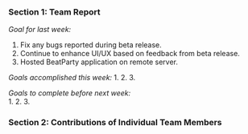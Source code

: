 ### Section 1: Team Report
*Goal for last week:*  
1. Fix any bugs reported during beta release.
2. Continue to enhance UI/UX based on feedback from beta release.
3. Hosted BeatParty application on remote server.
  
*Goals accomplished this week:* 
1.
2.
3.
  
*Goals to complete before next week:*  
1.
2.
3.
  

### Section 2: Contributions of Individual Team Members
